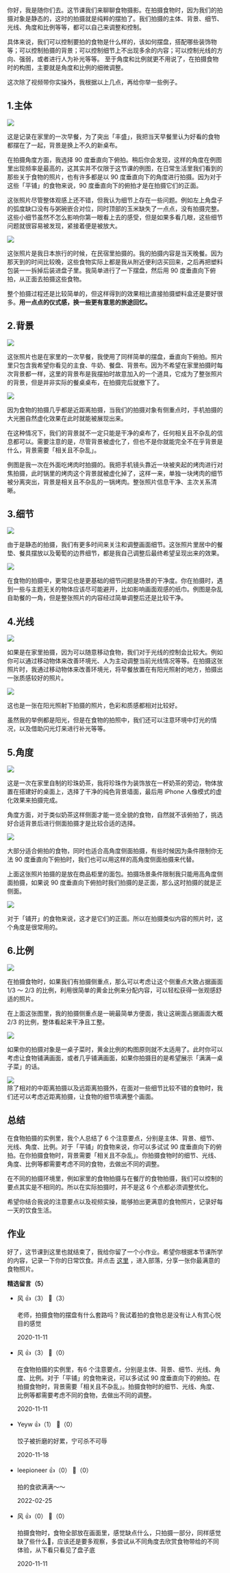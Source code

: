 你好，我是随你们去。这节课我们来聊聊食物摄影。在拍摄食物时，因为我们的拍摄对象是静态的，这时的拍摄就是纯粹的摆拍了。我们拍摄的主体、背景、细节、光线、角度和比例等等，都可以自己来调整和控制。

具体来说，我们可以控制要拍的食物是什么样的，该如何摆盘，搭配哪些装饰物等；可以控制拍摄的背景；可以控制细节上不出现多余的内容；可以控制光线的方向、强弱，或者进行人为补光等等。 至于角度和比例就更不用说了，在拍摄食物时的构图，主要就是角度和比例的细微调整。

这次除了视频带你实操外，我根据以上几点，再给你举一些例子。

## 1.主体

![](https://static001.geekbang.org/resource/image/61/e6/619eb393f1e4f46256247a51852655e6.jpg?wh=1920%2A2552)

这是记录在家里的一次早餐，为了突出「丰盛」，我把当天早餐里认为好看的食物都摆在了一起，背景是换上不久的新桌布。

在拍摄角度方面，我选择 90 度垂直向下俯拍。稍后你会发现，这样的角度在例图里出现频率是最高的，这其实并不仅限于这节课的例图，在日常生活里我们看到的那些关于食物的照片，也有许多都是以 90 度垂直向下的角度进行拍摄。因为对于这些「平铺」的食物来说，90 度垂直向下的俯拍才是在拍摄它们的正面。

这张照片尽管整体观感上还不错，但我认为细节上存在一些问题。例如左上角盘子的弧度缺口没有与粥碗嵌合对位，同时顶部的玉米缺失了一点点，没有拍摄完整。这些小细节虽然不怎么影响你第一眼看上去的感受，但是如果多看几眼，这些细节问题就很容易被发现，紧接着便是被放大。

![](https://static001.geekbang.org/resource/image/c6/68/c661d6ac58c695141a059f2ceb2d6668.png?wh=1920%2A1083)

这张照片是我日本旅行的时候，在民宿里拍摄的。我的拍摄内容是当天晚餐。因为那天到的时间比较晚，这些食物实际上都是我从附近便利店买回来，之后再把塑料包装一一拆掉后装进盘子里。我简单进行了一下摆盘，然后用 90 度垂直向下俯拍，从正面去拍摄这些食物。

整个拍摄过程还是比较简单的，但这样得到的效果相比直接拍摄塑料盒还是要好很多。**用一点点的仪式感，换一些更有意思的旅途回忆。**

## 2.背景

![](https://static001.geekbang.org/resource/image/da/56/da9yyfde724700fb5f066ffa1fe1eb56.jpg?wh=1920%2A2573)

这张照片也是在家里的一次早餐，我使用了同样简单的摆盘，垂直向下俯拍。照片里只包含我希望你看见的主食、牛奶、餐盘、背景布。因为不希望在家里拍摄时每次背景都一样，这里的背景布是我摆拍时故意加入的一个道具，它成为了整张照片的背景，但是并非实际的餐桌桌布，在拍摄完后就撤下了。

![](https://static001.geekbang.org/resource/image/5d/69/5d77ba539abff1a2de27b0151666c169.jpg?wh=1920%2A2560)

因为食物的拍摄几乎都是近距离拍摄，当我们的拍摄对象有侧重点时，手机拍摄的大光圈自然虚化效果在此时就能被展现出来。

在这种情况下，我们的背景就不一定只能是干净的桌布了，任何相关且不杂乱的信息都可以。需要注意的是，尽管背景被虚化了，但也不是你就能完全不在乎背景是什么，背景需要「相关且不杂乱」。

例图是我一次在外面吃烤肉时拍摄的。我把手机镜头靠近一块被夹起的烤肉进行对焦拍摄，此时锅里的烤肉这个背景就被虚化掉了，这样一来，单独一块烤肉的细节被分离突出，背景是相关且不杂乱的一锅烤肉。整张照片信息干净、主次关系清晰。

## **3.细节**

![](https://static001.geekbang.org/resource/image/62/df/629bd9068ce168e034c5538a098dd8df.jpg?wh=1920%2A1925)

由于是静态的拍摄，我们有更多时间来关注和调整画面细节。这张照片里居中的餐垫、餐具摆放以及葡萄的边界细节，都是我自己调整后最终希望呈现出来的效果。

![](https://static001.geekbang.org/resource/image/71/aa/71de34096637f05c2904cf68f818b7aa.jpg?wh=1920%2A1444)

在食物的拍摄中，更常见也是更基础的细节问题是场景的干净度。你在拍摄时，遇到一些与主题无关的物体应该尽可能避开，比如影响画面观感的纸巾。例图是杂乱自助餐的一角，但是整张照片的内容经过简单调整后还是比较干净。

## **4.光线**

![](https://static001.geekbang.org/resource/image/90/2f/90f1a17ca9765575ce6ec2fd4de02a2f.jpg?wh=1920%2A1537)

如果是在家里拍摄，因为可以随意移动食物，我们对于光线的控制会比较大。例如你可以通过移动物体来改善环境光、人为主动调整当前光线情况等等。在拍摄这张照片时，我通过移动物体来改善环境光，将早餐放置在有阳光照射的地方，拍摄出一张质感较好的照片。

![](https://static001.geekbang.org/resource/image/4b/4a/4b2523ed50662992d124a90abd361d4a.jpg?wh=1920%2A1280)

这也是一张在阳光照射下拍摄的照片，色彩和质感都相对比较好。

虽然我的举例都是阳光，但是在食物的拍照中，我们还可以注意环境中灯光的情况，以及借助闪光灯来进行补光等等。

## **5.角度**

![](https://static001.geekbang.org/resource/image/9b/6f/9bdae27092ca5e8695c7ae0160b2a86f.png?wh=1920%2A2392)

这是一次在家里自制的珍珠奶茶，我将珍珠作为装饰放在一杯奶茶的旁边，物体放置在搭建好的桌面上，选择了干净的纯色背景墙面，最后用 iPhone 人像模式的虚化效果来拍摄完成。

角度方面，对于类似奶茶这样侧面才能一览全貌的食物，自然就不该俯拍了，挑选好合适背景后进行侧面拍摄才是比较合适的选择。

![](https://static001.geekbang.org/resource/image/e3/fa/e328a9cf3c1a74f44acc88fda42f54fa.jpg?wh=1920%2A1436)

大部分适合俯拍的食物，同时也适合高角度侧面拍摄，有些时候因为条件限制你无法 90 度垂直向下俯拍时，我们也可以用这样的高角度侧面拍摄来代替。

上面这张照片拍摄的是放在商品柜里的面包。拍摄场景条件限制我只能用高角度侧面拍摄，如果说 90 度垂直向下俯拍时我们拍摄的是正面，那么这时拍摄的就是正侧面。

![](https://static001.geekbang.org/resource/image/5f/fa/5f9b0c8bdbdf4a54b9224934fc5cc0fa.jpg?wh=1920%2A2401)

对于「铺开」的食物来说，这才是它们的正面。所以在拍摄类似内容的照片时，这个角度是很常用的。

## **6.比例**

![](https://static001.geekbang.org/resource/image/ff/4c/ffda0ab5e7e10c0fdf20dee5d1b9124c.jpg?wh=1920%2A1914)

在拍摄食物时，如果我们有拍摄侧重点，那么可以考虑让这个侧重点大致占据画面 1/3 ～ 2/3 的比例，利用很简单的黄金比例来分配内容，可以轻松获得一张观感舒适的照片。

在上面这张图里，我的拍摄侧重点是一碗最简单方便面，我让这碗面占据画面大概 2/3 的比例，整体看起来干净且工整。

![](https://static001.geekbang.org/resource/image/cf/9e/cf42de446929d6ce8f8ca2d401ff2c9e.jpg?wh=1920%2A1920)

如果你的拍摄对象是一桌子菜时，黄金比例的构图原则就不太适用了。此时你可以考虑让食物铺满画面，或者几乎铺满画面，如果你拍摄目的是希望展示「满满一桌子菜」的话。

![](https://static001.geekbang.org/resource/image/3d/2c/3da2cc32c07yy248c7a47a0cf4bc9d2c.jpg?wh=1920%2A2560)  
除了相对的中距离拍摄以及远距离拍摄外，在面对一些细节比较不错的食物时，我们还可以考虑近距离拍摄，让食物的细节填满整个画面。

## 总结

在食物拍摄的实例里，我个人总结了 6 个注意要点，分别是主体、背景、细节、光线、角度、比例。对于「平铺」的食物来说，你可以多试试 90 度垂直向下的俯拍。在你拍摄食物时，背景需要「相关且不杂乱」。你拍摄食物时的细节、光线、角度、比例等都需要考虑不同的食物，去做出不同的调整。

在不同的拍摄环境里，例如家里的食物拍摄与在餐厅的食物拍摄，我们可以控制的要点其实是不相同的。所以在实际拍摄时，并不是这 6 个点都必须调整优化。

希望你结合我说的注意要点以及视频实操，能够拍出更满意的食物照片，记录好每一天的饮食生活。

## 作业

好了，这节课到这里也就结束了，我给你留了一个小作业。希望你根据本节课所学的内容，记录一下你的日常饮食。并点击 [这里](time://hordeChannelDetail?channelId=29) ，进入部落，分享一张你最满意的食物照片。
<div><strong>精选留言（5）</strong></div><ul>
<li><span>风</span> 👍（3） 💬（3）<p>老师，拍摄食物的摆盘有什么套路吗？我试着拍的食物总是没有让人有赏心悦目的感觉</p>2020-11-11</li><br/><li><span>风</span> 👍（3） 💬（0）<p>在食物拍摄的实例里，有6 个注意要点，分别是主体、背景、细节、光线、角度、比例。对于「平铺」的食物来说，可以多试试 90 度垂直向下的俯拍。在拍摄食物时，背景需要「相关且不杂乱」。拍摄食物时的细节、光线、角度、比例等都需要考虑不同的食物，去做出不同的调整。</p>2020-11-11</li><br/><li><span>Yeyw</span> 👍（1） 💬（0）<p>饺子被折磨的好累，宁可杀不可辱</p>2020-11-18</li><br/><li><span>leepioneer</span> 👍（0） 💬（0）<p>拍的食欲满满～～</p>2022-02-25</li><br/><li><span>风</span> 👍（0） 💬（0）<p>拍摄食物时，食物全部放在画面里，感觉缺点什么，只拍摄一部分，同样感觉缺了些什么🤔，应该还是要多观察，多尝试从不同角度去欣赏食物带给的不同体验，从下看只看见了盘子底</p>2020-11-11</li><br/>
</ul>